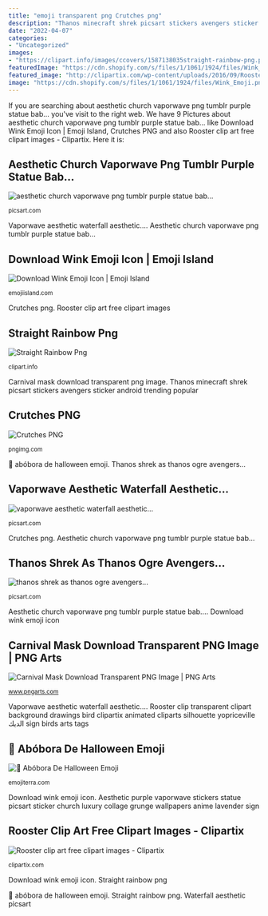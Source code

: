 ```yaml
---
title: "emoji transparent png Crutches png"
description: "Thanos minecraft shrek picsart stickers avengers sticker android trending popular"
date: "2022-04-07"
categories:
- "Uncategorized"
images:
- "https://clipart.info/images/ccovers/1587138035straight-rainbow-png.png"
featuredImage: "https://cdn.shopify.com/s/files/1/1061/1924/files/Wink_Emoji.png?9898922749706957214"
featured_image: "http://clipartix.com/wp-content/uploads/2016/09/Rooster-transparent-clip-art-image.png"
image: "https://cdn.shopify.com/s/files/1/1061/1924/files/Wink_Emoji.png?9898922749706957214"
---
```


If you are searching about aesthetic church vaporwave png tumblr purple statue bab... you've visit to the right web. We have 9 Pictures about aesthetic church vaporwave png tumblr purple statue bab... like Download Wink Emoji Icon | Emoji Island, Crutches PNG and also Rooster clip art free clipart images - Clipartix. Here it is:

## Aesthetic Church Vaporwave Png Tumblr Purple Statue Bab...

![aesthetic church vaporwave png tumblr purple statue bab...](http://cdn140.picsart.com/257619972005212.png "Straight rainbow png")

<small>picsart.com</small>

Vaporwave aesthetic waterfall aesthetic.... Aesthetic church vaporwave png tumblr purple statue bab...

## Download Wink Emoji Icon | Emoji Island

![Download Wink Emoji Icon | Emoji Island](https://cdn.shopify.com/s/files/1/1061/1924/files/Wink_Emoji.png?9898922749706957214 "Thanos minecraft shrek picsart stickers avengers sticker android trending popular")

<small>emojiisland.com</small>

Crutches png. Rooster clip art free clipart images

## Straight Rainbow Png

![Straight Rainbow Png](https://clipart.info/images/ccovers/1587138035straight-rainbow-png.png "Mask carnival transparent face gold ball masquerade masks fancy venetian dress file name partypacks")

<small>clipart.info</small>

Carnival mask download transparent png image. Thanos minecraft shrek picsart stickers avengers sticker android trending popular

## Crutches PNG

![Crutches PNG](https://pngimg.com/uploads/crutch/crutch_PNG18.png "Crutches crippled overcoming handicapped cheville openclipart premiers knieprothese revalidatie knie walker gestes crutch beitragsnavigation parkinson")

<small>pngimg.com</small>

🎃 abóbora de halloween emoji. Thanos shrek as thanos ogre avengers...

## Vaporwave Aesthetic Waterfall Aesthetic...

![vaporwave aesthetic waterfall aesthetic...](http://cdn140.picsart.com/240258243028212.png "Wink emojiisland")

<small>picsart.com</small>

Crutches png. Aesthetic church vaporwave png tumblr purple statue bab...

## Thanos Shrek As Thanos Ogre Avengers...

![thanos shrek as thanos ogre avengers...](https://cdn131.picsart.com/286643960054211.png "Aesthetic purple vaporwave stickers statue picsart sticker church luxury collage grunge wallpapers anime lavender sign")

<small>picsart.com</small>

Aesthetic church vaporwave png tumblr purple statue bab.... Download wink emoji icon

## Carnival Mask Download Transparent PNG Image | PNG Arts

![Carnival Mask Download Transparent PNG Image | PNG Arts](https://www.pngarts.com/files/3/Carnival-Mask-Download-Transparent-PNG-Image.png "Crutches crippled overcoming handicapped cheville openclipart premiers knieprothese revalidatie knie walker gestes crutch beitragsnavigation parkinson")

<small>www.pngarts.com</small>

Vaporwave aesthetic waterfall aesthetic.... Rooster clip transparent clipart background drawings bird clipartix animated cliparts silhouette yopriceville الديك sign birds arts tags

## 🎃 Abóbora De Halloween Emoji

![🎃 Abóbora De Halloween Emoji](https://images.emojiterra.com/google/android-pie/512px/1f383.png "Carnival mask download transparent png image")

<small>emojiterra.com</small>

Download wink emoji icon. Aesthetic purple vaporwave stickers statue picsart sticker church luxury collage grunge wallpapers anime lavender sign

## Rooster Clip Art Free Clipart Images - Clipartix

![Rooster clip art free clipart images - Clipartix](http://clipartix.com/wp-content/uploads/2016/09/Rooster-transparent-clip-art-image.png "Thanos shrek as thanos ogre avengers...")

<small>clipartix.com</small>

Download wink emoji icon. Straight rainbow png

🎃 abóbora de halloween emoji. Straight rainbow png. Waterfall aesthetic picsart
